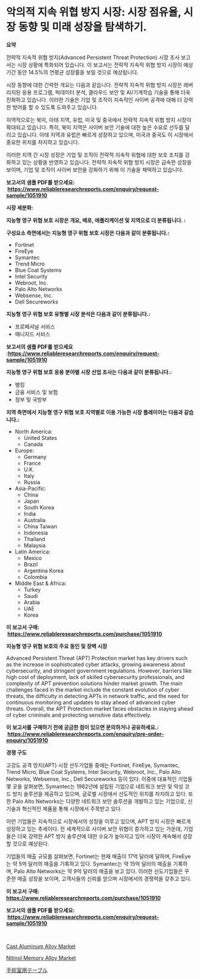 <p><h1>악의적 지속 위협 방지 시장: 시장 점유율, 시장 동향 및 미래 성장을 탐색하기.</h1></p><p><strong>요약</strong></p>
<p><p>전략적 지속적 위협 방지(Advanced Persistent Threat Protection) 시장 조사 보고서는 시장 상황에 특화되어 있습니다. 이 보고서는 전략적 지속적 위협 방지 시장이 예상기간 동안 14.5%의 연평균 성장률을 보일 것으로 예상됩니다. </p><p>시장 동향에 대한 간략한 개요는 다음과 같습니다. 전략적 지속적 위협 방지 시장은 레버리지된 응용 프로그램, 빅데이터 분석, 클라우드 보안 및 AI/기계학습 기술을 통해 더욱 진화하고 있습니다. 이러한 기술은 기업 및 조직이 지속적인 사이버 공격에 대해 더 강력한 방어를 할 수 있도록 도와주고 있습니다.</p><p>지역적으로는 북미, 아태 지역, 유럽, 미국 및 중국에서 전략적 지속적 위협 방지 시장이 확대되고 있습니다. 특히, 북미 지역은 사이버 보안 기술에 대한 높은 수요로 선두를 달리고 있습니다. 아태 지역과 유럽은 빠르게 성장하고 있으며, 미국과 중국도 이 시장에서 중요한 위치를 차지하고 있습니다.</p><p>이러한 지역 간 시장 성장은 기업 및 조직이 전략적 지속적 위협에 대한 보호 조치를 강화하고 있는 상황을 반영하고 있습니다. 전략적 지속적 위협 방지 시장은 급속한 성장을 보이며, 기업 및 조직이 사이버 보안을 강화하기 위해 이 기술을 채택하고 있습니다.</p></p>
<p><strong>보고서의 샘플 PDF를 받으세요: &nbsp;<a href="https://www.reliableresearchreports.com/enquiry/request-sample/1051910">https://www.reliableresearchreports.com/enquiry/request-sample/1051910</a></strong></p>
<p><strong>시장 세분화:</strong></p>
<p><strong> 지능형 영구 위협 보호 시장은 개요, 배포, 애플리케이션 및 지역으로 더 분류됩니다. :</strong></p>
<p><strong>구성요소 측면에서는 지능형 영구 위협 보호 시장은 다음과 같이 분류됩니다.:</strong></p>
<p><ul><li>Fortinet</li><li>FireEye</li><li>Symantec</li><li>Trend Micro</li><li>Blue Coat Systems</li><li>Intel Security</li><li>Webroot, Inc.</li><li>Palo Alto Networks</li><li>Websense, Inc.</li><li>Dell Secureworks</li></ul></p>
<p><strong> 지능형 영구 위협 보호 유형별 시장 분석은 다음과 같이 분류됩니다.:</strong></p>
<p><ul><li>프로페셔널 서비스</li><li>매니지드 서비스</li></ul></p>
<p><strong>보고서의 샘플 PDF를 받으세요 :<a href="https://www.reliableresearchreports.com/enquiry/request-sample/1051910">https://www.reliableresearchreports.com/enquiry/request-sample/1051910</a></strong></p>
<p><strong> 지능형 영구 위협 보호 응용 분야별 시장 산업 조사는 다음과 같이 분류됩니다.:</strong></p>
<p><ul><li>뱅킹</li><li>금융 서비스 및 보험</li><li>정부 및 국방부</li></ul></p>
<p><strong>지역 측면에서 지능형 영구 위협 보호 지역별로 이용 가능한 시장 플레이어는 다음과 같습니다.:</strong></p>
<p><ul>
    <li>
        North America:
        <ul>
            <li>United States</li>
            <li>Canada</li>
        </ul>
    </li>
    <li>
        Europe:
        <ul>
            <li>Germany</li>
            <li>France</li>
            <li>U.K.</li>
            <li>Italy</li>
            <li>Russia</li>
        </ul>
    </li>
    <li>
        Asia-Pacific:
        <ul>
            <li>China</li>
            <li>Japan</li>
            <li>South Korea</li>
            <li>India</li>
            <li>Australia</li>
            <li>China Taiwan</li>
            <li>Indonesia</li>
            <li>Thailand</li>
            <li>Malaysia</li>
        </ul>
    </li>
    <li>
        Latin America:
        <ul>
            <li>Mexico</li>
            <li>Brazil</li>
            <li>Argentina Korea</li>
            <li>Colombia</li>
        </ul>
    </li>
    <li>
        Middle East & Africa:
        <ul>
            <li>Turkey</li>
            <li>Saudi</li>
            <li>Arabia</li>
            <li>UAE</li>
            <li>Korea</li>
        </ul>
    </li>
    </ul></p>
<p><strong>이 보고서 구매: &nbsp;<a href="https://www.reliableresearchreports.com/purchase/1051910">https://www.reliableresearchreports.com/purchase/1051910</a></strong></p>
<p><strong>지능형 영구 위협 보호의 주요 동인 및 장벽 시장</strong></p>
<p><p>Advanced Persistent Threat (APT) Protection market has key drivers such as the increase in sophisticated cyber attacks, growing awareness about cybersecurity, and stringent government regulations. However, barriers like high cost of deployment, lack of skilled cybersecurity professionals, and complexity of APT prevention solutions hinder market growth. The main challenges faced in the market include the constant evolution of cyber threats, the difficulty in detecting APTs in network traffic, and the need for continuous monitoring and updates to stay ahead of advanced cyber threats. Overall, the APT Protection market faces obstacles in staying ahead of cyber criminals and protecting sensitive data effectively.</p></p>
<p><strong>이 보고서를 구매하기 전에 궁금한 점이 있으면 문의하거나 공유하세요.: &nbsp;<a href="https://www.reliableresearchreports.com/enquiry/pre-order-enquiry/1051910">https://www.reliableresearchreports.com/enquiry/pre-order-enquiry/1051910</a></strong></p>
<p><strong>경쟁 구도</strong></p>
<p><p>고강도 공격 방지(APT) 시장 선두기업들 중에는 Fortinet, FireEye, Symantec, Trend Micro, Blue Coat Systems, Intel Security, Webroot, Inc., Palo Alto Networks, Websense, Inc., Dell Secureworks 등이 있다. 이중에 대표적인 기업들 몇 곳을 살펴보면, Symantec는 1982년에 설립된 기업으로 네트워크 보안 및 악성 코드 방지 솔루션을 제공하고 있으며, 글로벌 시장에서 선도적인 위치를 차지하고 있다. 또한 Palo Alto Networks는 다양한 네트워크 보안 솔루션을 개발하고 있는 기업으로, 신기술과 혁신적인 제품을 통해 시장에서 주목받고 있다.</p><p>이런 기업들은 지속적으로 시장에서의 성장을 이루고 있으며, APT 방지 시장은 빠르게 성장하고 있는 추세이다. 전 세계적으로 사이버 보안 위협이 증가하고 있는 가운데, 기업들은 더욱 강력한 APT 방지 솔루션에 대한 수요가 높아지고 있어 시장이 계속해서 성장할 것으로 예상된다.</p><p>기업들의 매출 규모를 살펴보면, Fortinet는 현재 매출이 17억 달러에 달하며, FireEye는 약 5억 달러의 매출을 기록하고 있다. Symantec는 약 15억 달러의 매출을 기록하며, Palo Alto Networks는 약 9억 달러의 매출을 보고 있다. 이러한 선도기업들은 꾸준한 매출 성장을 보이며, 고객사들의 신뢰를 얻으며 시장에서의 경쟁력을 갖추고 있다.</p></p>
<p><strong>이 보고서 구매: &nbsp; <a href="https://www.reliableresearchreports.com/purchase/1051910">https://www.reliableresearchreports.com/purchase/1051910</a></strong></p>
<p><strong>보고서의 샘플 PDF를 받으세요: &nbsp;<a href="https://www.reliableresearchreports.com/enquiry/request-sample/1051910">https://www.reliableresearchreports.com/enquiry/request-sample/1051910</a></strong><strong></strong></p>
<p>&nbsp;</p>
<p><p><a href="https://github.com/timeliteaut/Market-Research-Report-List-1/blob/main/cast-aluminum-alloy-market.md">Cast Aluminum Alloy Market</a></p><p><a href="https://github.com/bobicer/Market-Research-Report-List-2/blob/main/nitinol-memory-alloy-market.md">Nitinol Memory Alloy Market</a></p><p><a href="https://medium.com/@verniebarton2023/%E6%89%8B%E8%A1%93%E5%AE%A4%E7%94%A8%E3%83%86%E3%83%BC%E3%83%96%E3%83%AB%E3%81%AE%E5%B8%82%E5%A0%B4%E5%88%86%E6%9E%90-%E3%81%9D%E3%81%AEcagr-%E5%B8%82%E5%A0%B4%E3%82%BB%E3%82%B0%E3%83%A1%E3%83%B3%E3%83%86%E3%83%BC%E3%82%B7%E3%83%A7%E3%83%B3-%E3%81%8A%E3%82%88%E3%81%B3%E3%82%B0%E3%83%AD%E3%83%BC%E3%83%90%E3%83%AB%E7%94%A3%E6%A5%AD%E3%81%AE%E6%A6%82%E8%A6%81-2cd4a0ac01c7">手術室用テーブル</a></p></p>